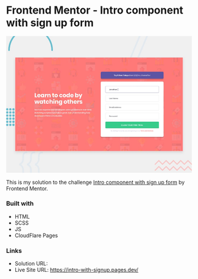 # Frontend Mentor - Intro component with sign up form

![Design preview for the Intro component with sign up form coding challenge](./design/desktop-preview.jpg)

This is my solution to the challenge [Intro component with sign up form](https://www.frontendmentor.io/challenges/intro-component-with-signup-form-5cf91bd49edda32581d28fd1) by Frontend Mentor.

### Built with

- HTML
- SCSS
- JS
- CloudFlare Pages

### Links

- Solution URL:
- Live Site URL: <https://intro-with-signup.pages.dev/>
